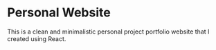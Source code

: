 # Personal Website

This is a clean and minimalistic personal project portfolio website that I created using React.
